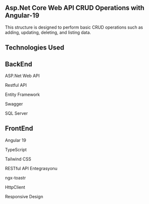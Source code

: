 Asp.Net Core Web API CRUD Operations with Angular-19
-

This structure is designed to perform basic CRUD operations such as adding, updating, deleting, and listing data.

Technologies Used
-
BackEnd
-
ASP.Net Web API

Restful API

Entity Framework

Swagger

SQL Server

FrontEnd
-
Angular 19

TypeScript

Tailwind CSS

RESTful API Entegrasyonu

ngx-toastr

HttpClient

Responsive Design



